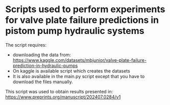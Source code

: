 # Scripts used to perform experiments for valve plate failure predictions in pistom pump hydraulic systems

The script requires:
* downloading the data from: https://www.kaggle.com/datasets/mbjunior/valve-plate-failure-prediction-in-hydraulic-pumps
* On kaggle is available script which creates the datasets
* It is also available in the main.py script except that you have to download the files manually.

This script was used to obtain results presented in:
https://www.preprints.org/manuscript/202407.0284/v1


